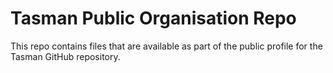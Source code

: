 # Tasman Public Organisation Repo

This repo contains files that are available as part of the public profile for the Tasman GitHub repository.